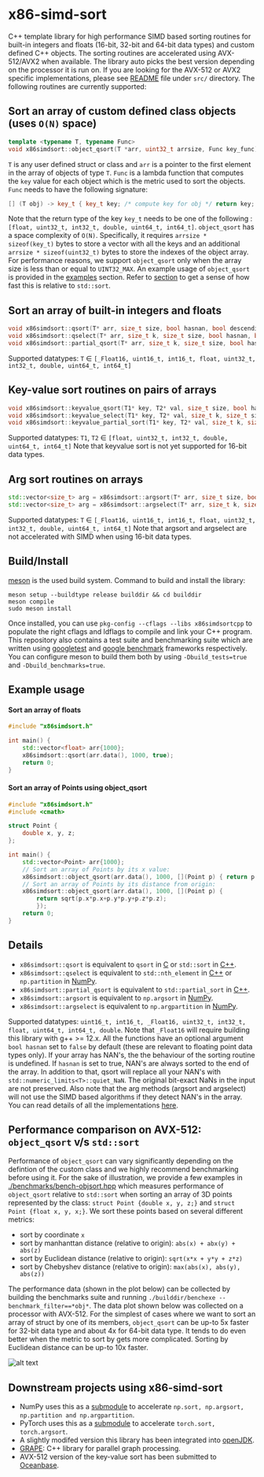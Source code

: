 # x86-simd-sort

C++ template library for high performance SIMD based sorting routines for
built-in integers and floats (16-bit, 32-bit and 64-bit data types) and custom
defined C++ objects. The sorting routines are accelerated using AVX-512/AVX2
when available. The library auto picks the best version depending on the
processor it is run on. If you are looking for the AVX-512 or AVX2 specific
implementations, please see
[README](https://github.com/intel/x86-simd-sort/blob/main/src/README.md) file
under `src/` directory. The following routines are currently supported:

## Sort an array of custom defined class objects (uses `O(N)` space)
``` cpp
template <typename T, typename Func>
void x86simdsort::object_qsort(T *arr, uint32_t arrsize, Func key_func)
```
`T` is any user defined struct or class and `arr` is a pointer to the first
element in the array of objects of type `T`. `Func` is a lambda function that
computes the `key` value for each object which is the metric used to sort the
objects. `Func` needs to have the following signature:

```cpp
[] (T obj) -> key_t { key_t key; /* compute key for obj */ return key; }
```

Note that the return type of the key `key_t` needs to be one of the following
: `[float, uint32_t, int32_t, double, uint64_t, int64_t]`. `object_qsort` has a
space complexity of `O(N)`. Specifically, it requires `arrsize *
sizeof(key_t)` bytes to store a vector with all the keys and an additional
`arrsize * sizeof(uint32_t)` bytes to store the indexes of the object array.
For performance reasons, we support `object_qsort` only when the array size is
less than or equal to `UINT32_MAX`.  An example usage of `object_qsort` is
provided in the [examples](#Sort-an-array-of-Points-using-object_qsort)
section.  Refer to [section](#Performance-of-object_qsort) to get a sense of
how fast this is relative to `std::sort`.

## Sort an array of built-in integers and floats
```cpp
void x86simdsort::qsort(T* arr, size_t size, bool hasnan, bool descending);
void x86simdsort::qselect(T* arr, size_t k, size_t size, bool hasnan, bool descending);
void x86simdsort::partial_qsort(T* arr, size_t k, size_t size, bool hasnan, bool descending);
```
Supported datatypes: `T` $\in$ `[_Float16, uint16_t, int16_t, float, uint32_t,
int32_t, double, uint64_t, int64_t]`

## Key-value sort routines on pairs of arrays
```cpp
void x86simdsort::keyvalue_qsort(T1* key, T2* val, size_t size, bool hasnan, bool descending);
void x86simdsort::keyvalue_select(T1* key, T2* val, size_t k, size_t size, bool hasnan, bool descending);
void x86simdsort::keyvalue_partial_sort(T1* key, T2* val, size_t k, size_t size, bool hasnan, bool descending);
```
Supported datatypes: `T1`, `T2` $\in$ `[float, uint32_t, int32_t, double,
uint64_t, int64_t]` Note that keyvalue sort is not yet supported for 16-bit
data types.

## Arg sort routines on arrays
```cpp
std::vector<size_t> arg = x86simdsort::argsort(T* arr, size_t size, bool hasnan, bool descending);
std::vector<size_t> arg = x86simdsort::argselect(T* arr, size_t k, size_t size, bool hasnan);
```
Supported datatypes: `T` $\in$ `[_Float16, uint16_t, int16_t, float, uint32_t, int32_t, double,
uint64_t, int64_t]` Note that argsort and argselect are not accelerated with SIMD when using 16-bit
data types.

## Build/Install

[meson](https://github.com/mesonbuild/meson) is the used build system. Command
to build and install the library:

```
meson setup --buildtype release builddir && cd builddir
meson compile
sudo meson install
```

Once installed, you can use `pkg-config --cflags --libs x86simdsortcpp` to
populate the right cflags and ldflags to compile and link your C++ program.
This repository also contains a test suite and benchmarking suite which are
written using [googletest](https://github.com/google/googletest) and [google
benchmark](https://github.com/google/benchmark) frameworks respectively. You
can configure meson to build them both by using `-Dbuild_tests=true` and
`-Dbuild_benchmarks=true`.

## Example usage

#### Sort an array of floats

```cpp
#include "x86simdsort.h"

int main() {
    std::vector<float> arr{1000};
    x86simdsort::qsort(arr.data(), 1000, true);
    return 0;
}
```

#### Sort an array of Points using object_qsort
```cpp
#include "x86simdsort.h"
#include <cmath>

struct Point {
    double x, y, z;
};

int main() {
    std::vector<Point> arr{1000};
    // Sort an array of Points by its x value:
    x86simdsort::object_qsort(arr.data(), 1000, [](Point p) { return p.x; });
    // Sort an array of Points by its distance from origin:
    x86simdsort::object_qsort(arr.data(), 1000, [](Point p) {
        return sqrt(p.x*p.x+p.y*p.y+p.z*p.z);
        });
    return 0;
}
```

## Details

- `x86simdsort::qsort` is equivalent to `qsort` in
  [C](https://www.tutorialspoint.com/c_standard_library/c_function_qsort.htm)
  or `std::sort` in [C++](https://en.cppreference.com/w/cpp/algorithm/sort).
- `x86simdsort::qselect` is equivalent to `std::nth_element` in
  [C++](https://en.cppreference.com/w/cpp/algorithm/nth_element) or
  `np.partition` in
  [NumPy](https://numpy.org/doc/stable/reference/generated/numpy.partition.html).
- `x86simdsort::partial_qsort` is equivalent to `std::partial_sort` in
  [C++](https://en.cppreference.com/w/cpp/algorithm/partial_sort).
- `x86simdsort::argsort` is equivalent to `np.argsort` in
  [NumPy](https://numpy.org/doc/stable/reference/generated/numpy.argsort.html).
- `x86simdsort::argselect` is equivalent to `np.argpartition` in
  [NumPy](https://numpy.org/doc/stable/reference/generated/numpy.argpartition.html).

Supported datatypes: `uint16_t, int16_t, _Float16, uint32_t, int32_t, float,
uint64_t, int64_t, double`. Note that `_Float16` will require building this
library with g++ >= 12.x. All the functions have an optional argument `bool
hasnan` set to `false` by default (these are relevant to floating point data
types only).  If your array has NAN's, the the behaviour of the sorting routine
is undefined. If `hasnan` is set to true, NAN's are always sorted to the end of
the array. In addition to that, qsort will replace all your NAN's with
`std::numeric_limits<T>::quiet_NaN`. The original bit-exact NaNs in
the input are not preserved. Also note that the arg methods (argsort and
argselect) will not use the SIMD based algorithms if they detect NAN's in the
array. You can read details of all the implementations
[here](https://github.com/intel/x86-simd-sort/blob/main/src/README.md).

## Performance comparison on AVX-512: `object_qsort` v/s `std::sort`
Performance of `object_qsort` can vary significantly depending on the defintion
of the custom class and we highly recommend benchmarking before using it. For
the sake of illustration, we provide a few examples in
[./benchmarks/bench-objsort.hpp](./benchmarks/bench-objsort.hpp) which measures
performance of `object_qsort` relative to `std::sort` when sorting an array of
3D points represented by the class: `struct Point {double x, y, z;}` and
`struct Point {float x, y, x;}`. We sort these points based on several
different metrics:

+ sort by coordinate `x`
+ sort by manhanttan distance (relative to origin): `abs(x) + abx(y) + abs(z)`
+ sort by Euclidean distance (relative to origin): `sqrt(x*x + y*y + z*z)`
+ sort by Chebyshev distance (relative to origin): `max(abs(x), abs(y), abs(z))`

The performance data (shown in the plot below) can be collected by building the
benchmarks suite and running `./builddir/benchexe --benchmark_filter==*obj*`.
The data plot shown below was collected on a processor with AVX-512. For the
simplest of cases where we want to sort an array of struct by one of its
members, `object_qsort` can be up-to 5x faster for 32-bit data type and about
4x for 64-bit data type.  It tends to do even better when the metric to sort by
gets more complicated. Sorting by Euclidean distance can be up-to 10x faster.

![alt text](./misc/object_qsort-perf.jpg?raw=true)

## Downstream projects using x86-simd-sort

- NumPy uses this as a [submodule](https://github.com/numpy/numpy/pull/22315) to accelerate `np.sort, np.argsort, np.partition and np.argpartition`.
- PyTorch uses this as a [submodule](https://github.com/pytorch/pytorch/pull/127936) to accelerate `torch.sort, torch.argsort`.
- A slightly modifed version this library has been integrated into [openJDK](https://github.com/openjdk/jdk/pull/14227).
- [GRAPE](https://github.com/alibaba/libgrape-lite.git): C++ library for parallel graph processing.
- AVX-512 version of the key-value sort has been submitted to [Oceanbase](https://github.com/oceanbase/oceanbase/pull/1325).
